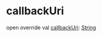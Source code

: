 # callbackUri


open override val [callbackUri](callback-uri.md): [String](https://kotlinlang.org/api/latest/jvm/stdlib/kotlin/-string/index.html)
